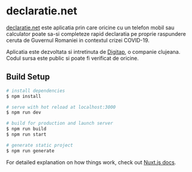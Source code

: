 # declaratie.net

[declaratie.net](https://declaratie.net) este aplicatia prin care oricine cu un telefon mobil sau calculator poate sa-si completeze rapid declaratia pe proprie raspundere ceruta de Guvernul Romaniei in contextul crizei COVID-19.

Aplicatia este dezvoltata si intretinuta de [Digitap](https://digitap.eu), o companie clujeana. Codul sursa este public si poate fi verificat de oricine.

## Build Setup

```bash
# install dependencies
$ npm install

# serve with hot reload at localhost:3000
$ npm run dev

# build for production and launch server
$ npm run build
$ npm run start

# generate static project
$ npm run generate
```

For detailed explanation on how things work, check out [Nuxt.js docs](https://nuxtjs.org).
